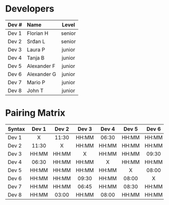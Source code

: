 # Developers

| Dev # |  Name       | Level  | 
| :---  |    :----    | :---:  |  
| Dev 1 | Florian H   | senior | 
| Dev 2 | Srđan L     | senior | 
| Dev 3 | Laura P     | junior | 
| Dev 4 | Tanja B     | junior | 
| Dev 5 | Alexander F | junior | 
| Dev 6 | Alexander G | junior | 
| Dev 7 | Mario P     | junior | 
| Dev 8 | John T      | junior | 

# Pairing Matrix

| Syntax      | Dev 1       | Dev 2       | Dev 3       | Dev 4       | Dev 5       | Dev 6       | Dev 7       | Dev 8       |
| :---        |    :----:   |    :----:   |    :----:   |    :----:   |    :----:   |    :----:   |    :----:   |    :----:   |
| Dev 1       | X           | 11:30       | HH:MM       | 06:30       | HH:MM       | HH:MM       | HH:MM       | HH:MM       |
| Dev 2       | 11:30       | X           | HH:MM       | HH:MM       | HH:MM       | HH:MM       | HH:MM       | 03:00       |
| Dev 3       | HH:MM       | HH:MM       | X           | HH:MM       | HH:MM       | 09:30       | 06:45       | HH:MM       |
| Dev 4       | 06:30       | HH:MM       | HH:MM       | X           | HH:MM       | HH:MM       | HH:MM       | 08:00       |
| Dev 5       | HH:MM       | HH:MM       | HH:MM       | HH:MM       | X           | 08:00       | 08:30       | HH:MM       |
| Dev 6       | HH:MM       | HH:MM       | 09:30       | HH:MM       | 08:00       | X           | HH:MM       | HH:MM       |
| Dev 7       | HH:MM       | HH:MM       | 06:45       | HH:MM       | 08:30       | HH:MM       | X           | HH:MM       |
| Dev 8       | HH:MM       | 03:00       | HH:MM       | 08:00       | HH:MM       | HH:MM       | HH:MM       | X           |

